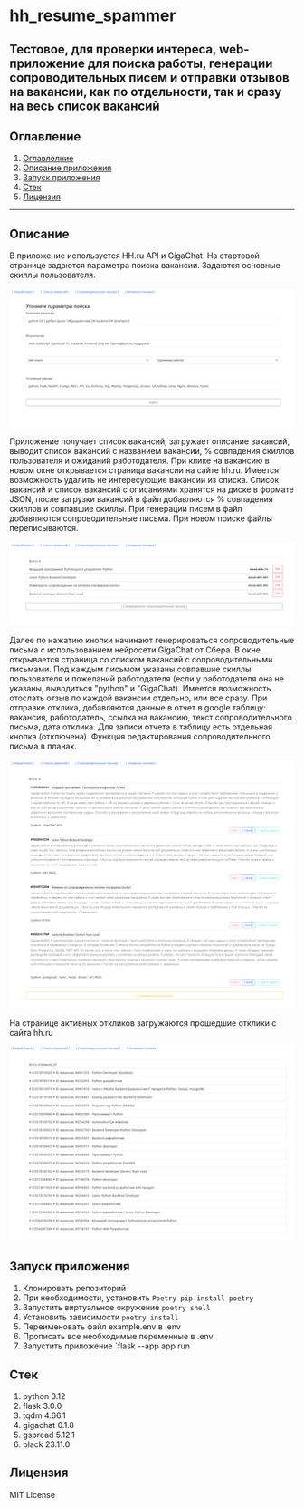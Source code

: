 # hh_resume_spammer
Тестовое, для проверки интереса, web-приложение для поиска работы, генерации сопроводительных писем и отправки отзывов на вакансии, 
как по отдельности, так и сразу на весь список вакансий
---

## Оглавление
1. [Оглавлелние](#оглавление)
2. [Описание приложения](#описание)
3. [Запуск приложения](#запуск-приложения)
4. [Стек](#стек)
5. [Лицензия](#лицензия)

---
## Описание
В приложение используется HH.ru API и GigaChat. На стартовой странице задаются параметра поиска вакансии. 
Задаются основные скиллы пользователя.

![](/pic/main.png)

Приложение получает список вакансий, загружает описание вакансий, 
выводит список вакансий с названием вакансии,
% совпадения скиллов пользователя и ожиданий работодателя. 
При клике на вакансию в новом окне открывается страница вакансии на сайте hh.ru.
Имеется возможность удалить не интересующие вакансии из списка.
Список вакансий и список вакансий с описаниями хранятся на диске в формате JSON, 
после загрузки вакансий в файл добавляются % совпадения скиллов и совпавшие скиллы. 
При генерации писем в файл добавляются сопроводительные письма.
При новом поиске файлы переписываются.

![](/pic/vac_list.png)


Далее по нажатию кнопки начинают генерироваться сопроводительные письма с использованием нейросети GigaChat от Сбера.
В окне открывается страница со списком вакансий с сопроводительными письмами.
Под каждым письмом указаны совпавшие скиллы пользователя и пожеланий работодателя 
(если у работодателя она не указаны, выводиться "python" и "GigaChat).
Имеется возможность отослать отзыв по каждой вакансии отдельно, или все сразу. 
При отправке отклика, добавляются данные в отчет в google таблицу: 
вакансия, работодатель, ссылка на вакансию, текст сопроводительного письма, дата отклика.
Для записи отчета в таблицу есть отдельная кнопка (отключена).
Функция редактирования сопроводительного письма в планах.

![](/pic/cover_latters.png)


На странице активных откликов загружаются прошедшие отклики с сайта hh.ru

![](/pic/report.png)


## Запуск приложения
1. Клонировать репозиторий 
2. При необходимости, установить `Poetry pip install poetry`
3. Запустить виртуальное окружение `poetry shell`
4. Установить зависимости `poetry install`
5. Переименовать файл example.env в .env
6. Прописать все необходимые переменные в .env
7. Запустить приложение `flask --app app run


## Стек
1. python 3.12
2. flask 3.0.0
3. tqdm 4.66.1
4. gigachat 0.1.8
5. gspread 5.12.1
6. black 23.11.0


## Лицензия
MIT License
